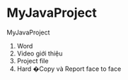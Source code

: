 # MyJavaProject
MyJavaProject

1. Word
2. Video giới thiệu
3. Project file
3. Hard �Copy và Report face to face
